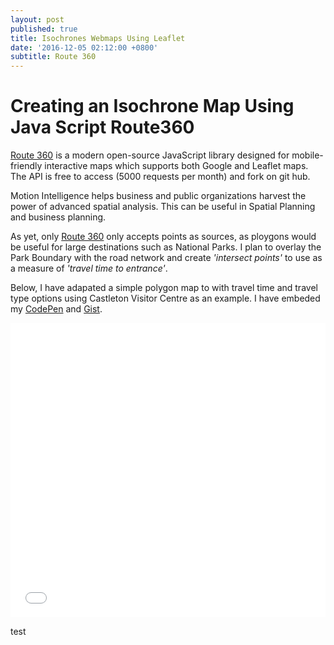 ```yaml
---
layout: post
published: true
title: Isochrones Webmaps Using Leaflet
date: '2016-12-05 02:12:00 +0800'
subtitle: Route 360
---
```

**Creating an Isochrone Map Using Java Script Route360**
========================

[Route 360](https://www.route360.net/index.html) is a modern open-source JavaScript library designed for mobile-friendly interactive maps which supports both Google and Leaflet maps. The API is free to access (5000 requests per month) and fork on git hub. 

Motion Intelligence helps business and public organizations harvest the power of advanced spatial analysis. This can be useful in Spatial Planning and business planning. 

As yet, only [Route 360](https://www.route360.net/index.html) only accepts points as sources, as ploygons would be useful for large destinations such as National Parks. I plan to overlay the Park Boundary with the road network and create *'intersect points'* to use as a measure of *'travel time to entrance'*.  

Below, I have adapated a simple polygon map to with travel time and travel type options using Castleton Visitor Centre as an example. I have embeded my [CodePen](http://codepen.io/) and [Gist](https://gist.github.com/). 

<iframe height='471' scrolling='no' title='Peak Gateway' src='//codepen.io/DGAlexander/embed/pNLJGr/?height=471&theme-id=dark&default-tab=result&embed-version=2' frameborder='no' allowtransparency='true' allowfullscreen='true' style='width: 100%;'>See the Pen <a href='http://codepen.io/DGAlexander/pen/pNLJGr/'>Peak Gateway</a> by David  Alexander (<a href='http://codepen.io/DGAlexander'>@DGAlexander</a>) on <a href='http://codepen.io'>CodePen</a>.
</iframe>

test

<script src="https://bl.ocks.org/DGalexander/6657db41eb3d68c333ad4ebc4007748b"></script>
<script src="https://gist.github.com/DGalexander/6657db41eb3d68c333ad4ebc4007748b.js"></script>
